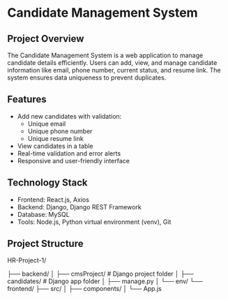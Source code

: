 # Candidate Management System

## Project Overview
The Candidate Management System is a web application to manage candidate details efficiently. Users can add, view, and manage candidate information like email, phone number, current status, and resume link. The system ensures data uniqueness to prevent duplicates.

## Features
- Add new candidates with validation:
  - Unique email
  - Unique phone number
  - Unique resume link
- View candidates in a table
- Real-time validation and error alerts
- Responsive and user-friendly interface

## Technology Stack
- Frontend: React.js, Axios
- Backend: Django, Django REST Framework
- Database: MySQL
- Tools: Node.js, Python virtual environment (venv), Git

## Project Structure
HR-Project-1/

├── backend/
│ ├── cmsProject/ # Django project folder
│ ├── candidates/ # Django app folder
│ ├── manage.py
│ └── env/
└── frontend/
├── src/
│ ├── components/
│ └── App.js

